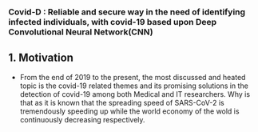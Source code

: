 ### Covid-D : Reliable and secure way in the need of identifying infected individuals, with covid-19 based upon Deep Convolutional Neural Network(CNN)

## 1. Motivation
- From the end of 2019 to the present, the most discussed and heated topic is the covid-19 related themes and its promising solutions in the detection of covid-19 among both Medical and IT researchers. Why is that as it is known that the spreading speed of SARS-CoV-2 is tremendously speeding up while the world economy of the wold is continuously decreasing respectively.

